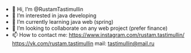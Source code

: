 - 👋 Hi, I’m @RustamTastimullin
- 👀 I’m interested in java developing
- 🌱 I’m currently learning java web (spring)
- 💞️ I’m looking to collaborate on any web project (prefer finance)
- 📫 How to contact me:
https://www.instagram.com/rustam.tastimullin/
https://vk.com/rustam.tastimullin
mail: tastimullin@mail.ru

<!---
RustamTastimullin/RustamTastimullin is a ✨ special ✨ repository because its `README.md` (this file) appears on your GitHub profile.
You can click the Preview link to take a look at your changes.
--->

